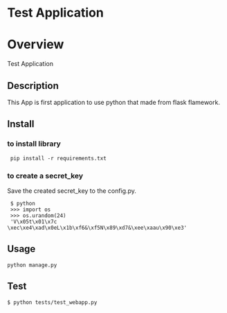 Test Application
===
# Overview
Test Application

## Description
This App is first application to use python that made from flask flamework.  
  
## Install
### to install library
```
 pip install -r requirements.txt
```
### to create a secret_key

Save the created secret_key to the config.py.
```
 $ python
 >>> import os
 >>> os.urandom(24)
 'V\x05t\x01\x7c \xec\xe4\xad\x0eL\x1b\xf6&\xf5N\x89\xd7&\xee\xaau\x90\xe3'
```

  
## Usage 
```
python manage.py
```

## Test
```
$ python tests/test_webapp.py 

``` 
